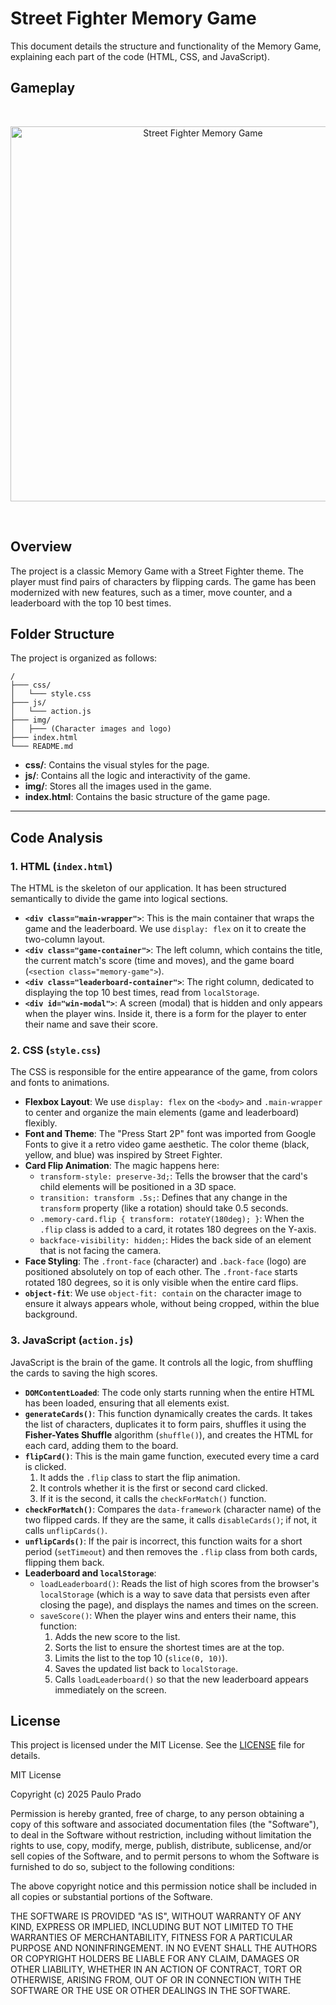 # Street Fighter Memory Game

This document details the structure and functionality of the Memory Game, explaining each part of the code (HTML, CSS, and JavaScript).

## Gameplay
<br>
<p align="center">
  <img src="https://github.com/user-attachments/assets/16ded74c-bfea-45af-9971-3cdaeee072bb" alt="Street Fighter Memory Game" width="600" />
</p>
<br>

## Overview


The project is a classic Memory Game with a Street Fighter theme. The player must find pairs of characters by flipping cards. The game has been modernized with new features, such as a timer, move counter, and a leaderboard with the top 10 best times.

## Folder Structure

The project is organized as follows:

```
/
├─── css/
│   └─── style.css
├─── js/
│   └─── action.js
├─── img/
│   ├─── (Character images and logo)
├─── index.html
└─── README.md
```

- **css/**: Contains the visual styles for the page.
- **js/**: Contains all the logic and interactivity of the game.
- **img/**: Stores all the images used in the game.
- **index.html**: Contains the basic structure of the game page.


---

## Code Analysis

### 1. HTML (`index.html`)

The HTML is the skeleton of our application. It has been structured semantically to divide the game into logical sections.

- **`<div class="main-wrapper">`**: This is the main container that wraps the game and the leaderboard. We use `display: flex` on it to create the two-column layout.
- **`<div class="game-container">`**: The left column, which contains the title, the current match's score (time and moves), and the game board (`<section class="memory-game">`).
- **`<div class="leaderboard-container">`**: The right column, dedicated to displaying the top 10 best times, read from `localStorage`.
- **`<div id="win-modal">`**: A screen (modal) that is hidden and only appears when the player wins. Inside it, there is a form for the player to enter their name and save their score.

### 2. CSS (`style.css`)

The CSS is responsible for the entire appearance of the game, from colors and fonts to animations.

- **Flexbox Layout**: We use `display: flex` on the `<body>` and `.main-wrapper` to center and organize the main elements (game and leaderboard) flexibly.
- **Font and Theme**: The "Press Start 2P" font was imported from Google Fonts to give it a retro video game aesthetic. The color theme (black, yellow, and blue) was inspired by Street Fighter.
- **Card Flip Animation**: The magic happens here:
    - `transform-style: preserve-3d;`: Tells the browser that the card's child elements will be positioned in a 3D space.
    - `transition: transform .5s;`: Defines that any change in the `transform` property (like a rotation) should take 0.5 seconds.
    - `.memory-card.flip { transform: rotateY(180deg); }`: When the `.flip` class is added to a card, it rotates 180 degrees on the Y-axis.
    - `backface-visibility: hidden;`: Hides the back side of an element that is not facing the camera.
- **Face Styling**: The `.front-face` (character) and `.back-face` (logo) are positioned absolutely on top of each other. The `.front-face` starts rotated 180 degrees, so it is only visible when the entire card flips.
- **`object-fit`**: We use `object-fit: contain` on the character image to ensure it always appears whole, without being cropped, within the blue background.

### 3. JavaScript (`action.js`)

JavaScript is the brain of the game. It controls all the logic, from shuffling the cards to saving the high scores.

- **`DOMContentLoaded`**: The code only starts running when the entire HTML has been loaded, ensuring that all elements exist.
- **`generateCards()`**: This function dynamically creates the cards. It takes the list of characters, duplicates it to form pairs, shuffles it using the **Fisher-Yates Shuffle** algorithm (`shuffle()`), and creates the HTML for each card, adding them to the board.
- **`flipCard()`**: This is the main game function, executed every time a card is clicked.
    1.  It adds the `.flip` class to start the flip animation.
    2.  It controls whether it is the first or second card clicked.
    3.  If it is the second, it calls the `checkForMatch()` function.
- **`checkForMatch()`**: Compares the `data-framework` (character name) of the two flipped cards. If they are the same, it calls `disableCards()`; if not, it calls `unflipCards()`.
- **`unflipCards()`**: If the pair is incorrect, this function waits for a short period (`setTimeout`) and then removes the `.flip` class from both cards, flipping them back.
- **Leaderboard and `localStorage`**:
    - `loadLeaderboard()`: Reads the list of high scores from the browser's `localStorage` (which is a way to save data that persists even after closing the page), and displays the names and times on the screen.
    - `saveScore()`: When the player wins and enters their name, this function:
        1. Adds the new score to the list.
        2. Sorts the list to ensure the shortest times are at the top.
        3. Limits the list to the top 10 (`slice(0, 10)`).
        4. Saves the updated list back to `localStorage`.
        5. Calls `loadLeaderboard()` so that the new leaderboard appears immediately on the screen.

## License

This project is licensed under the MIT License. See the [LICENSE](LICENSE.md) file for details.

MIT License

Copyright (c) 2025 Paulo Prado


Permission is hereby granted, free of charge, to any person obtaining a copy
of this software and associated documentation files (the "Software"), to deal
in the Software without restriction, including without limitation the rights
to use, copy, modify, merge, publish, distribute, sublicense, and/or sell
copies of the Software, and to permit persons to whom the Software is
furnished to do so, subject to the following conditions:

The above copyright notice and this permission notice shall be included in all
copies or substantial portions of the Software.

THE SOFTWARE IS PROVIDED "AS IS", WITHOUT WARRANTY OF ANY KIND, EXPRESS OR
IMPLIED, INCLUDING BUT NOT LIMITED TO THE WARRANTIES OF MERCHANTABILITY,
FITNESS FOR A PARTICULAR PURPOSE AND NONINFRINGEMENT. IN NO EVENT SHALL THE
AUTHORS OR COPYRIGHT HOLDERS BE LIABLE FOR ANY CLAIM, DAMAGES OR OTHER
LIABILITY, WHETHER IN AN ACTION OF CONTRACT, TORT OR OTHERWISE, ARISING FROM,
OUT OF OR IN CONNECTION WITH THE SOFTWARE OR THE USE OR OTHER DEALINGS IN THE
SOFTWARE.
